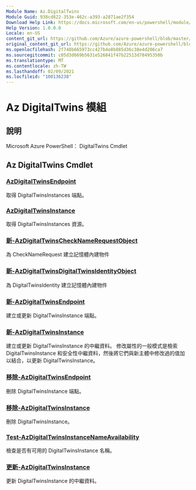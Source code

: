 ```yaml
---
Module Name: Az.DigitalTwins
Module Guid: 938cd822-353e-462c-a393-a2871ae2f354
Download Help Link: https://docs.microsoft.com/en-us/powershell/module/az.digitaltwins
Help Version: 1.0.0.0
Locale: en-US
content_git_url: https://github.com/Azure/azure-powershell/blob/master/src/DigitalTwins/help/Az.DigitalTwins.md
original_content_git_url: https://github.com/Azure/azure-powershell/blob/master/src/DigitalTwins/help/Az.DigitalTwins.md
ms.openlocfilehash: 2f748b665973cc427b4e8b885d36c38e4d206ca7
ms.sourcegitcommit: c05d3d669b5631e526841f47b22513d78495350b
ms.translationtype: MT
ms.contentlocale: zh-TW
ms.lasthandoff: 02/09/2021
ms.locfileid: "100136238"
---
```

# Az DigitalTwins 模組
## 說明
Microsoft Azure PowerShell： DigitalTwins Cmdlet

## Az DigitalTwins Cmdlet
### [AzDigitalTwinsEndpoint](Get-AzDigitalTwinsEndpoint.md)
取得 DigitalTwinsInstances 端點。

### [AzDigitalTwinsInstance](Get-AzDigitalTwinsInstance.md)
取得 DigitalTwinsInstances 資源。

### [新-AzDigitalTwinsCheckNameRequestObject](New-AzDigitalTwinsCheckNameRequestObject.md)
為 CheckNameRequest 建立記憶體內建物件

### [新-AzDigitalTwinsDigitalTwinsIdentityObject](New-AzDigitalTwinsDigitalTwinsIdentityObject.md)
為 DigitalTwinsIdentity 建立記憶體內建物件

### [新-AzDigitalTwinsEndpoint](New-AzDigitalTwinsEndpoint.md)
建立或更新 DigitalTwinsInstance 端點。

### [新-AzDigitalTwinsInstance](New-AzDigitalTwinsInstance.md)
建立或更新 DigitalTwinsInstance 的中繼資料。
修改屬性的一般模式是檢索 DigitalTwinsInstance 和安全性中繼資料，然後將它們與新主體中修改過的值加以結合，以更新 DigitalTwinsInstance。

### [移除-AzDigitalTwinsEndpoint](Remove-AzDigitalTwinsEndpoint.md)
刪除 DigitalTwinsInstance 端點。

### [移除-AzDigitalTwinsInstance](Remove-AzDigitalTwinsInstance.md)
刪除 DigitalTwinsInstance。

### [Test-AzDigitalTwinsInstanceNameAvailability](Test-AzDigitalTwinsInstanceNameAvailability.md)
檢查是否有可用的 DigitalTwinsInstance 名稱。

### [更新-AzDigitalTwinsInstance](Update-AzDigitalTwinsInstance.md)
更新 DigitalTwinsInstance 的中繼資料。

